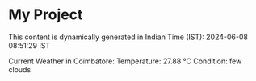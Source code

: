 # My Project

This content is dynamically generated in Indian Time (IST): 2024-06-08 08:51:29 IST


Current Weather in Coimbatore:
Temperature: 27.88 °C
Condition: few clouds

